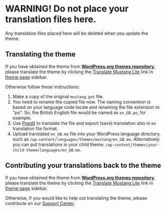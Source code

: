 # WARNING! Do not place your translation files here.

Any translation files placed here will be deleted when you update the theme.


## Translating the theme

If you have obtained the theme from **[WordPress.org themes repository](https://wordpress.org/themes/author/webmandesign/)**, please translate the theme by clicking the [Translate Mustang Lite](https://translate.wordpress.org/projects/wp-themes/mustang-lite) link in [theme page](https://wordpress.org/themes/mustang-lite/) sidebar.

Otherwise follow these instructions:

1. Make a copy of the original `mustang.pot` file.
2. You need to rename the copied file now. The naming convention is based on your language code locale and renaming the file extension to "po". So, the British English file would be named as `en_GB.po`, for example.
3. Use [Poedit](http://www.poedit.net/) to translate the file and export (save) translation also in `mo` translation file format.
4. Upload translated `en_GB.mo` file into your WordPress language directory, such as `/wp-content/languages/themes/mustang/en_GB.mo`. Alternatively you can put translations in your child theme: `/wp-content/themes/your-child-theme/languages/en_GB.mo`.


## Contributing your translations back to the theme

If you have obtained the theme from **[WordPress.org themes repository](https://wordpress.org/themes/author/webmandesign/)**, please translate the theme by clicking the [Translate Mustang Lite](https://translate.wordpress.org/projects/wp-themes/mustang-lite) link in [theme page](https://wordpress.org/themes/mustang-lite/) sidebar.

Otherwise, if you would like to help out translating the theme, please contribute on our [Support Center](https://support.webmandesign.eu/).

